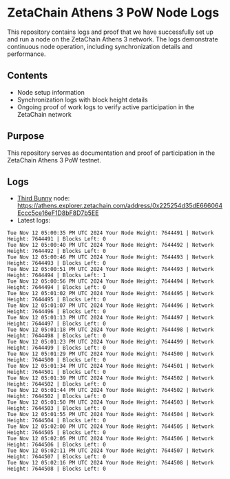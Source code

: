 # ZetaChain Athens 3 PoW Node Logs
This repository contains logs and proof that we have successfully set up and run a node on the ZetaChain Athens 3 network. The logs demonstrate continuous node operation, including synchronization details and performance.

## Contents
- Node setup information
- Synchronization logs with block height details
- Ongoing proof of work logs to verify active participation in the ZetaChain network

## Purpose
This repository serves as documentation and proof of participation in the ZetaChain Athens 3 PoW testnet.

## Logs

- [Third Bunny](https://thirdbunny.xyz/) node: https://athens.explorer.zetachain.com/address/0x225254d35dE666064Eccc5ce16eF1D8bF8D7b5EE
- Latest logs:
```
Tue Nov 12 05:00:35 PM UTC 2024 Your Node Height: 7644491 | Network Height: 7644491 | Blocks Left: 0
Tue Nov 12 05:00:40 PM UTC 2024 Your Node Height: 7644492 | Network Height: 7644492 | Blocks Left: 0
Tue Nov 12 05:00:46 PM UTC 2024 Your Node Height: 7644493 | Network Height: 7644493 | Blocks Left: 0
Tue Nov 12 05:00:51 PM UTC 2024 Your Node Height: 7644493 | Network Height: 7644494 | Blocks Left: 1
Tue Nov 12 05:00:56 PM UTC 2024 Your Node Height: 7644494 | Network Height: 7644494 | Blocks Left: 0
Tue Nov 12 05:01:02 PM UTC 2024 Your Node Height: 7644495 | Network Height: 7644495 | Blocks Left: 0
Tue Nov 12 05:01:07 PM UTC 2024 Your Node Height: 7644496 | Network Height: 7644496 | Blocks Left: 0
Tue Nov 12 05:01:13 PM UTC 2024 Your Node Height: 7644497 | Network Height: 7644497 | Blocks Left: 0
Tue Nov 12 05:01:18 PM UTC 2024 Your Node Height: 7644498 | Network Height: 7644498 | Blocks Left: 0
Tue Nov 12 05:01:23 PM UTC 2024 Your Node Height: 7644499 | Network Height: 7644499 | Blocks Left: 0
Tue Nov 12 05:01:29 PM UTC 2024 Your Node Height: 7644500 | Network Height: 7644500 | Blocks Left: 0
Tue Nov 12 05:01:34 PM UTC 2024 Your Node Height: 7644501 | Network Height: 7644501 | Blocks Left: 0
Tue Nov 12 05:01:39 PM UTC 2024 Your Node Height: 7644502 | Network Height: 7644502 | Blocks Left: 0
Tue Nov 12 05:01:44 PM UTC 2024 Your Node Height: 7644502 | Network Height: 7644502 | Blocks Left: 0
Tue Nov 12 05:01:50 PM UTC 2024 Your Node Height: 7644503 | Network Height: 7644503 | Blocks Left: 0
Tue Nov 12 05:01:55 PM UTC 2024 Your Node Height: 7644504 | Network Height: 7644504 | Blocks Left: 0
Tue Nov 12 05:02:00 PM UTC 2024 Your Node Height: 7644505 | Network Height: 7644505 | Blocks Left: 0
Tue Nov 12 05:02:05 PM UTC 2024 Your Node Height: 7644506 | Network Height: 7644506 | Blocks Left: 0
Tue Nov 12 05:02:11 PM UTC 2024 Your Node Height: 7644507 | Network Height: 7644507 | Blocks Left: 0
Tue Nov 12 05:02:16 PM UTC 2024 Your Node Height: 7644508 | Network Height: 7644508 | Blocks Left: 0
```
